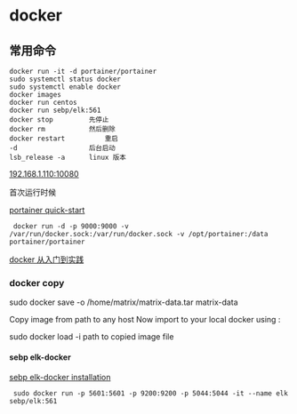 # docker

## 常用命令

	docker run -it -d portainer/portainer
	sudo systemctl status docker	
	sudo systemctl enable docker
	docker images
	docker run centos
	docker run sebp/elk:561
	docker stop			先停止
	docker rm 			然后删除
	docker restart  		重启
	-d 					后台启动
	lsb_release -a		linux 版本
	
[192.168.1.110:10080](http://192.168.1.110:10080/users/password/edit?reset_password_token=14EdmNJqYCjs1-PXYW1P)

首次运行时候

[portainer quick-start](https://portainer.readthedocs.io/en/stable/deployment.html#quick-start)

     docker run -d -p 9000:9000 -v /var/run/docker.sock:/var/run/docker.sock -v /opt/portainer:/data portainer/portainer

[docker 从入门到实践](https://yeasy.gitbooks.io/docker_practice/content/image/list.html)

###  docker copy

sudo docker save -o /home/matrix/matrix-data.tar matrix-data

Copy image from path to any host Now import to your local docker using :

sudo docker load -i  path to copied image file

#### sebp elk-docker

[sebp elk-docker installation](http://elk-docker.readthedocs.io/#running-with-docker-compose)

     sudo docker run -p 5601:5601 -p 9200:9200 -p 5044:5044 -it --name elk sebp/elk:561
